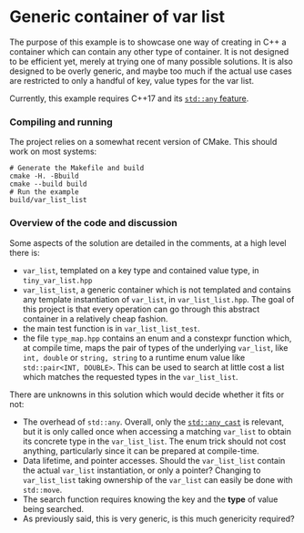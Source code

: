 Generic container of var list
=====================================

The purpose of this example is to showcase one way of creating in C++ a
container which can contain any other type of container. It is not designed to
be efficient yet, merely at trying one of many possible solutions. It is also
designed to be overly generic, and maybe too much if the actual use cases are
restricted to only a handful of key, value types for the var list.

Currently, this example requires C++17 and its [`std::any` feature](https://en.cppreference.com/w/cpp/utility/any).

### Compiling and running

The project relies on a somewhat recent version of CMake. This should work on most systems:

``` shell
# Generate the Makefile and build
cmake -H. -Bbuild
cmake --build build
# Run the example
build/var_list_list
```

### Overview of the code and discussion

Some aspects of the solution are detailed in the comments, at a high level there is:
+ `var_list`, templated on a key type and contained value type, in
  `tiny_var_list.hpp`
+ `var_list_list`, a generic container which is not templated and contains any
  template instantiation of `var_list`, in `var_list_list.hpp`. The goal of this
  project is that every operation can go through this abstract container in a
  relatively cheap fashion.
+ the main test function is in `var_list_list_test`.
+ the file `type_map.hpp` contains an enum and a constexpr function which, at
  compile time, maps the pair of types of the underlying `var_list`, like `int,
  double` or `string, string` to a runtime enum value like `std::pair<INT,
  DOUBLE>`. This can be used to search at little cost a list which matches the
  requested types in the `var_list_list`.

There are unknowns in this solution which would decide whether it fits or not:
+ The overhead of `std::any`. Overall, only the
  [`std::any_cast`](./var_list_list.hpp#L66) is relevant, but it is only called
  once when accessing a matching `var_list` to obtain its concrete type in the
  `var_list_list`. The enum trick should not cost anything, particularly since it
  can be prepared at compile-time.
+ Data lifetime, and pointer accesses. Should the `var_list_list` contain the
  actual `var_list` instantiation, or only a pointer? Changing to
  `var_list_list` taking ownership of the `var_list` can easily be done with
  `std::move`.
+ The search function requires knowing the key and the **type** of value being
  searched.
+ As previously said, this is very generic, is this much genericity required?
